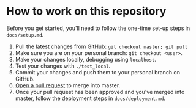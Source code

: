# How to work on this repository
Before you get started, you'll need to follow the one-time set-up steps in `docs/setup.md`.

1. Pull the latest changes from GitHub: `git checkout master; git pull`
2. Make sure you are on your personal branch: `git checkout <user>`.
3. Make your changes locally, debugging using `localhost`.
4. Test your changes with `./test_local`.
5. Commit your changes and push them to your personal branch on GitHub.
6. [Open a pull request](https://github.com/HCDigitalScholarship/ds-cookbook/blob/master/code_review.md) to merge into master.
7. Once your pull request has been approved and you've merged into master, follow the deployment steps in `docs/deployment.md`.
